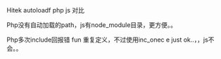 Hitek autoloadf php js 对比


Php没有自动加载的path，js有node_module目录，更方便。。

Php多次include回报错 fun 重复定义，不过使用inc_onec e  just ok..，，js不会。。


